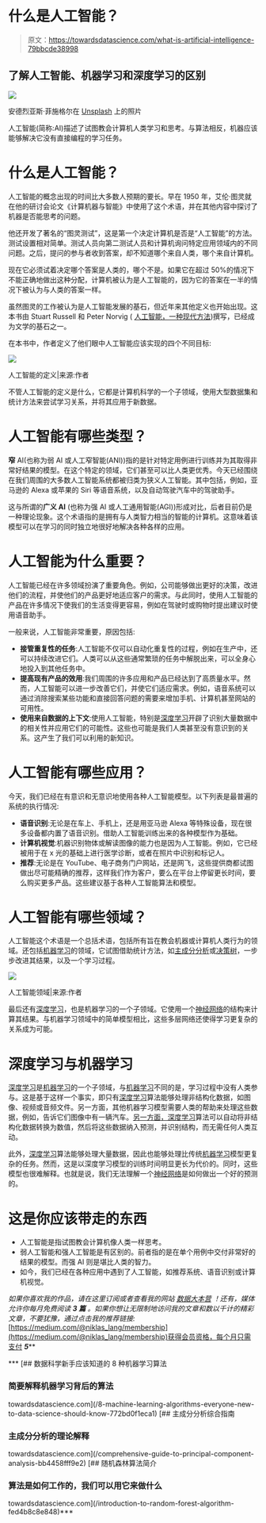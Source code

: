 # 什么是人工智能？

> 原文：<https://towardsdatascience.com/what-is-artificial-intelligence-79bbcde38998>

## 了解人工智能、机器学习和深度学习的区别

![](img/31b5b6a9a4f49d9408a3a49b257b438b.png)

安德烈亚斯·菲施格尔在 [Unsplash](https://unsplash.com?utm_source=medium&utm_medium=referral) 上的照片

人工智能(简称:AI)描述了试图教会计算机人类学习和思考。与算法相反，机器应该能够解决它没有直接编程的学习任务。

# 什么是人工智能？

人工智能的概念出现的时间比大多数人预期的要长。早在 1950 年，艾伦·图灵就在他的研讨会论文《计算机器与智能》中使用了这个术语，并在其他内容中探讨了机器是否能思考的问题。

他还开发了著名的“图灵测试”，这是第一个决定计算机是否是“人工智能”的方法。测试设置相对简单。测试人员向第二测试人员和计算机询问特定应用领域内的不同问题。之后，提问的参与者收到答案，却不知道哪个来自人类，哪个来自计算机。

现在它必须试着决定哪个答案是人类的，哪个不是。如果它在超过 50%的情况下不能正确地做出这种分配，计算机被认为是人工智能的，因为它的答案在一半的情况下被认为与人类的答案一样。

虽然图灵的工作被认为是人工智能发展的基石，但近年来其他定义也开始出现。这本书由 Stuart Russell 和 Peter Norvig ( [人工智能，一种现代方法](http://aima.cs.berkeley.edu/))撰写，已经成为文学的基石之一。

在本书中，作者定义了他们眼中人工智能应该实现的四个不同目标:

![](img/16fdb65dc9536e0480546f85a8b788a4.png)

人工智能的定义|来源:作者

不管人工智能的定义是什么，它都是计算机科学的一个子领域，使用大型数据集和统计方法来尝试学习关系，并将其应用于新数据。

# 人工智能有哪些类型？

**窄** AI(也称为弱 AI 或人工窄智能(ANI))指的是针对特定用例进行训练并为其取得非常好结果的模型。在这个特定的领域，它们甚至可以比人类更优秀。今天已经围绕在我们周围的大多数人工智能系统都被归类为狭义人工智能。其中包括，例如，亚马逊的 Alexa 或苹果的 Siri 等语音系统，以及自动驾驶汽车中的驾驶助手。

这与所谓的**广义 AI** (也称为强 AI 或人工通用智能(AGI))形成对比，后者目前仍是一种理论现象。这个术语指的是拥有与人类智力相当的智能的计算机。这意味着该模型可以在学习的同时独立地很好地解决各种各样的应用。

# 人工智能为什么重要？

人工智能已经在许多领域扮演了重要角色。例如，公司能够做出更好的决策，改进他们的流程，并使他们的产品更好地适应客户的需求。与此同时，使用人工智能的产品在许多情况下使我们的生活变得更容易，例如在驾驶时或购物时提出建议时使用语音助手。

一般来说，人工智能非常重要，原因包括:

*   **接管重复性的任务**:人工智能不仅可以自动化重复性的过程，例如在生产中，还可以持续改进它们。人类可以从这些通常繁琐的任务中解脱出来，可以全身心地投入到其他任务中。
*   **提高现有产品的效用**:我们周围的许多应用和产品已经达到了高质量水平。然而，人工智能可以进一步改善它们，并使它们适应需求。例如，语音系统可以通过消除搜索某些功能和直接回答问题的需要来增加手机、计算机甚至网站的可用性。
*   **使用来自数据的上下文**:使用人工智能，特别是[深度学习](https://databasecamp.de/en/ml/deep-learning-en)开辟了识别大量数据中的相关性并应用它们的可能性。这些也可能是我们人类甚至没有意识到的关系。这产生了我们可以利用的新知识。

# 人工智能有哪些应用？

今天，我们已经在有意识和无意识地使用各种人工智能模型。以下列表是最普遍的系统的执行情况:

*   **语音识别**:无论是在车上、手机上，还是用亚马逊 Alexa 等特殊设备，现在很多设备都内置了语音识别。借助人工智能训练出来的各种模型作为基础。
*   **计算机视觉**:机器识别物体或解读图像的能力也是因为人工智能。例如，它已经被用于在 x 光的基础上进行医学诊断，或者在照片中识别和标记人。
*   **推荐**:无论是在 YouTube、电子商务门户网站，还是网飞，这些提供商都试图做出尽可能精确的推荐，这样我们作为客户，要么在平台上停留更长时间，要么购买更多产品。这些建议基于各种人工智能算法和模型。

# 人工智能有哪些领域？

人工智能这个术语是一个总括术语，包括所有旨在教会机器或计算机人类行为的领域。还包括[机器学习](https://databasecamp.de/en/machine-learning)的领域，它试图借助统计方法，如[主成分分析](https://databasecamp.de/en/statistics/principal-component-analysis-en)或[决策树](https://databasecamp.de/en/ml/decision-trees)，一步步改进其结果，以及一个学习过程。

![](img/17a87ecaa4597e2d2cfb35ac4b3eb1fd.png)

人工智能领域|来源:作者

最后还有[深度学习](https://databasecamp.de/en/ml/deep-learning-en)，也是机器学习的一个子领域。它使用一个[神经网络](https://databasecamp.de/en/ml/artificial-neural-networks)的结构来计算其结果。与机器学习领域中的简单模型相比，这些多层网络还使得学习更复杂的关系成为可能。

# 深度学习与机器学习

[深度学习](https://databasecamp.de/en/ml/deep-learning-en)是[机器学习](https://databasecamp.de/en/machine-learning)的一个子领域，与[机器学习](https://databasecamp.de/en/machine-learning)不同的是，学习过程中没有人类参与。这是基于这样一个事实，即只有[深度学习](https://databasecamp.de/en/ml/deep-learning-en)算法能够处理非结构化数据，如图像、视频或音频文件。另一方面，其他机器学习模型需要人类的帮助来处理这些数据，例如，告诉它们图像中有一辆汽车。[另一方面，深度学习](https://databasecamp.de/en/ml/deep-learning-en)算法可以自动将非结构化数据转换为数值，然后将这些数据纳入预测，并识别结构，而无需任何人类互动。

此外，[深度学习](https://databasecamp.de/en/ml/deep-learning-en)算法能够处理大量数据，因此也能够处理比传统[机器学习](https://databasecamp.de/en/machine-learning)模型更复杂的任务。然而，这是以深度学习模型的训练时间明显更长为代价的。同时，这些模型也很难解释。也就是说，我们无法理解一个[神经网络](https://databasecamp.de/en/ml/artificial-neural-networks)是如何做出一个好的预测的。

# 这是你应该带走的东西

*   人工智能是指试图教会计算机像人类一样思考。
*   弱人工智能和强人工智能是有区别的。前者指的是在单个用例中交付非常好的结果的模型。而强 AI 则是堪比人类的智力。
*   如今，我们已经在各种应用中遇到了人工智能，如推荐系统、语音识别或计算机视觉。

*如果你喜欢我的作品，请在这里订阅*[](https://medium.com/subscribe/@niklas_lang)**或者查看我的网站* [*数据大本营*](http://www.databasecamp.de/en/homepage) *！还有，媒体允许你每月免费阅读* ***3 篇*** *。如果你想让***无限制地访问我的文章和数以千计的精彩文章，不要犹豫，通过点击我的推荐链接:*[https://medium.com/@niklas_lang/membership](https://medium.com/@niklas_lang/membership)获得会员资格，每个月只需支付 ***5*****

***[](/8-machine-learning-algorithms-everyone-new-to-data-science-should-know-772bd0f1eca1) [## 数据科学新手应该知道的 8 种机器学习算法

### 简要解释机器学习背后的算法

towardsdatascience.com](/8-machine-learning-algorithms-everyone-new-to-data-science-should-know-772bd0f1eca1) [](/comprehensive-guide-to-principal-component-analysis-bb4458fff9e2) [## 主成分分析综合指南

### 主成分分析的理论解释

towardsdatascience.com](/comprehensive-guide-to-principal-component-analysis-bb4458fff9e2) [](/introduction-to-random-forest-algorithm-fed4b8c8e848) [## 随机森林算法简介

### 算法是如何工作的，我们可以用它来做什么

towardsdatascience.com](/introduction-to-random-forest-algorithm-fed4b8c8e848)***